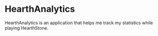 # HearthAnalytics
HearthAnalytics is an application that helps me track my statistics while playing HearthStone.
